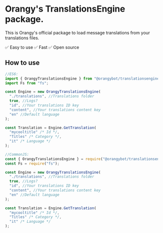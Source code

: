 # Orangy's TranslationsEngine package.

This is Orangy's official package to load message translations from your translations files.

:white_check_mark: Easy to use
:white_check_mark: Fast
:white_check_mark: Open source

## How to use

```javascript
//ES6:
import { OrangyTranslationsEngine } from "@orangybot/translationsengine";
import Fs from "fs";

const Engine = new OrangyTranslationsEngine(
  "./translations", //Translations folder
  true, //Logs?
  "id", //Your translations ID key
  "content", //Your translations content key
  "en" //Default language
);

const Translation = Engine.GetTranslation(
  "mycooltitle" /* Id */,
  "Titles" /* Category */,
  "it" /* Language */
);

//CommonJS:
const { OrangyTranslationsEngine } = require("@orangybot/translationsengine");
const Fs = require("fs");

const Engine = new OrangyTranslationsEngine(
  "./translations", //Translations folder
  true, //Logs?
  "id", //Your translations ID key
  "content", //Your translations content key
  "en" //Default language
);

const Translation = Engine.GetTranslation(
  "mycooltitle" /* Id */,
  "Titles" /* Category */,
  "it" /* Language */
);
```
